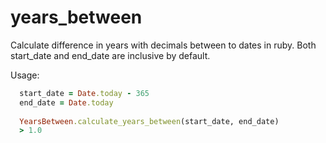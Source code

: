 # years_between
Calculate difference in years with decimals between to dates in ruby. Both start_date and end_date are inclusive by default.

Usage:

```ruby
  start_date = Date.today - 365
  end_date = Date.today
  
  YearsBetween.calculate_years_between(start_date, end_date)
  > 1.0
```
